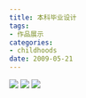 ```yaml
---
title: 本科毕业设计
tags:
- 作品展示
categories:
- childhoods
date: 2009-05-21
---
```



![](1.jpg)
![](2.jpg)
![](3.jpg)
